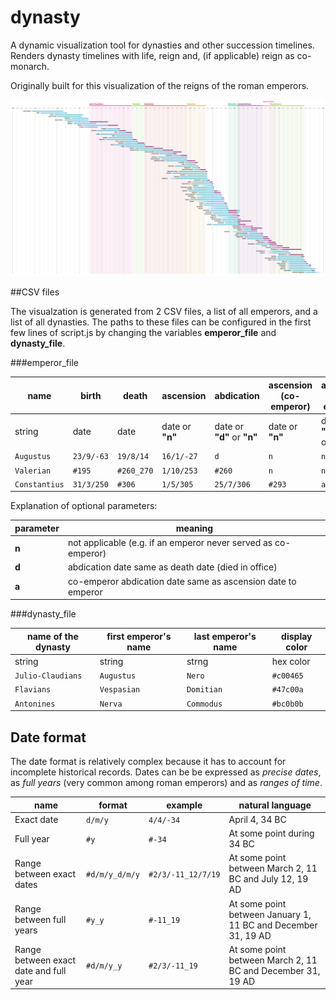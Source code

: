 dynasty
=======

A dynamic visualization tool for dynasties and other succession timelines.
Renders dynasty timelines with life, reign and, (if applicable) reign as co-monarch.

Originally built for this visualization of the reigns of the roman emperors.

![Roman emperors](examples/rome.png)

##CSV files

The visualzation is generated from 2 CSV files, a list of all emperors, and a list of all dynasties. The paths to these files can be configured in the first few lines of script.js by changing the variables **emperor_file** and **dynasty_file**.

###emperor_file

name | birth | death | ascension | abdication | ascension (co-emperor) | ascension (co-emperor)
-----|-------|-------|-----------|------------|------------------------|-----------------------
string | date | date | date or **"n"** | date or **"d"** or **"n"** | date or **"n"** | date or **"a"** or **"d"** or **"n"**
`Augustus` | `23/9/-63` | `19/8/14` | `16/1/-27` | `d` | `n` | `n`
`Valerian` | `#195` | `#260_270` | `1/10/253` | `#260` | `n` | `n`
`Constantius` | `31/3/250` | `#306` | `1/5/305` | `25/7/306` | `#293` | `a`


Explanation of optional parameters:

parameter | meaning
----------|--------
**n** | not applicable (e.g. if an emperor never served as co-emperor)
**d** | abdication date same as death date (died in office)
**a** | co-emperor abdication date same as ascension date to emperor

###dynasty_file

name of the dynasty | first emperor's name | last emperor's name | display color
--------------------|----------------------|---------------------|--------------
string | string | strng | hex color
`Julio-Claudians` | `Augustus` | `Nero` | `#c00465`
`Flavians` | `Vespasian` | `Domitian` | `#47c00a`
`Antonines` | `Nerva` | `Commodus` | `#bc0b0b`

## Date format

The date format is relatively complex because it has to account for incomplete historical records. Dates can be be expressed as *precise dates*, as *full years* (very common among roman emperors) and as *ranges of time*.

name | format | example | natural language
-----|--------|---------|-----------------
Exact date | `d/m/y` | `4/4/-34` | April 4, 34 BC
Full year | `#y` | `#-34` | At some point during 34 BC
Range between exact dates | `#d/m/y_d/m/y` | `#2/3/-11_12/7/19` | At some point between March 2, 11 BC and July 12, 19 AD
Range between full years | `#y_y` | `#-11_19` | At some point between January 1, 11 BC and December 31, 19 AD
Range between exact date and full year | `#d/m/y_y` | `#2/3/-11_19` | At some point between March 2, 11 BC and December 31, 19 AD
